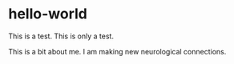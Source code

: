 # hello-world
This is a test.  This is only a test.

This is a bit about me.  I am making new neurological connections.
